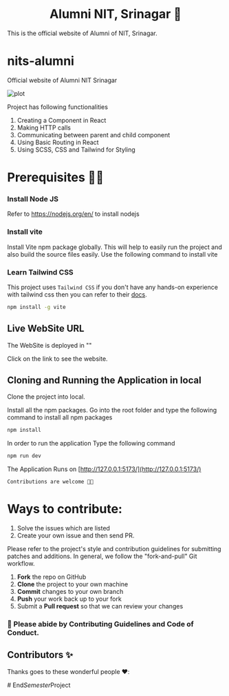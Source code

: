 <h1 align='center'> Alumni NIT, Srinagar 🤖 </h1>
This is the official website of Alumni of NIT, Srinagar.

# nits-alumni

Official website of Alumni NIT Srinagar

![plot]()

Project has following functionalities

1. Creating a Component in React
2. Making HTTP calls
3. Communicating between parent and child component
4. Using Basic Routing in React
5. Using SCSS, CSS and Tailwind for Styling

# Prerequisites 👨‍💻

### Install Node JS

Refer to https://nodejs.org/en/ to install nodejs

### Install vite

Install Vite npm package globally. This will help to easily run the project and also build the source files easily. Use the following command to install vite

### Learn Tailwind CSS

This project uses `Tailwind CSS` if you don't have any hands-on experience with tailwind css then you can refer to their [docs](https://tailwindcss.com/).

```bash
npm install -g vite
```

## Live WebSite URL

The WebSite is deployed in ""

Click on the link to see the website.

## Cloning and Running the Application in local

Clone the project into local.

Install all the npm packages. Go into the root folder and type the following command to install all npm packages

```bash
npm install
```

In order to run the application Type the following command

```bash
npm run dev
```

The Application Runs on [http://127.0.0.1:5173/](http://127.0.0.1:5173/)

`Contributions are welcome 🎉🎉`

# Ways to contribute:

1. Solve the issues which are listed
2. Create your own issue and then send PR.

Please refer to the project's style and contribution guidelines for submitting patches and additions. In general, we follow the "fork-and-pull" Git workflow.

1.  **Fork** the repo on GitHub
2.  **Clone** the project to your own machine
3.  **Commit** changes to your own branch
4.  **Push** your work back up to your fork
5.  Submit a **Pull request** so that we can review your changes

### 🚀 Please abide by **Contributing Guidelines** and **Code of Conduct**.

## Contributors ✨

Thanks goes to these wonderful people ❤️:

<!-- ALL-CONTRIBUTORS-LIST:START - Do not remove or modify this section -->
<!-- prettier-ignore-start -->
<!-- markdownlint-disable -->

<!-- markdownlint-restore -->
<!-- prettier-ignore-end -->

<!-- ALL-CONTRIBUTORS-LIST:END -->
#   E n d _ S e m e s t e r _ P r o j e c t  
 